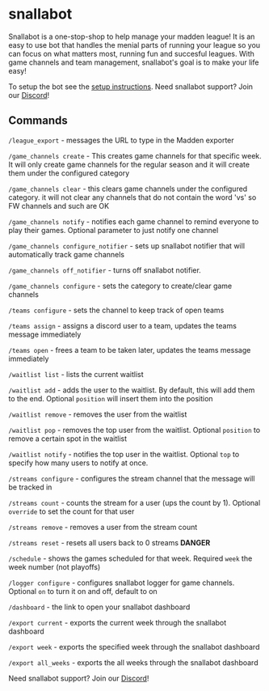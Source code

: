 # snallabot

Snallabot is a one-stop-shop to help manage your madden league! It is an easy to use bot that handles the menial parts of running your league so you can focus on what matters most, running fun and succesful leagues. With game channels and team management, snallabot's goal is to make your life easy!

To setup the bot see the [setup instructions](setup.md). Need snallabot support? Join our [Discord](https://discord.gg/WF3a7Kwn)!

## Commands

`/league_export` - messages the URL to type in the Madden exporter

`/game_channels create` - This creates game channels for that specific week. It will only create game channels for the regular season and it will create them under the configured category

`/game_channels clear` - this clears game channels under the configured category. it will not clear any channels that do not contain the word 'vs' so FW channels and such are OK

`/game_channels notify` - notifies each game channel to remind everyone to play their games. Optional parameter to just notify one channel

`/game_channels configure_notifier` - sets up snallabot notifier that will automatically track game channels

`/game_channels off_notifier` - turns off snallabot notifier.

`/game_channels configure` - sets the category to create/clear game channels

`/teams configure` - sets the channel to keep track of open teams

`/teams assign` - assigns a discord user to a team, updates the teams message immediately

`/teams open` - frees a team to be taken later, updates the teams message immediately

`/waitlist list` - lists the current waitlist

`/waitlist add` - adds the user to the waitlist. By default, this will add them to the end. Optional `position` will insert them into the position

`/waitlist remove` - removes the user from the waitlist

`/waitlist pop` - removes the top user from the waitlist. Optional `position` to remove a certain spot in the waitlist

`/waitlist notify` - notifies the top user in the waitlist. Optional `top` to specify how many users to notify at once.

`/streams configure` - configures the stream channel that the message will be tracked in

`/streams count` - counts the stream for a user (ups the count by 1). Optional `override` to set the count for that user

`/streams remove` - removes a user from the stream count

`/streams reset` - resets all users back to 0 streams **DANGER**

`/schedule` - shows the games scheduled for that week. Required `week` the week number (not playoffs)

`/logger configure` - configures snallabot logger for game channels. Optional `on` to turn it on and off, default to on

`/dashboard` - the link to open your snallabot dashboard

`/export current` - exports the current week through the snallabot dashboard

`/export week` - exports the specified week through the snallabot dashboard

`/export all_weeks` - exports the all weeks through the snallabot dashboard

Need snallabot support? Join our [Discord](https://discord.gg/WF3a7Kwn)!
